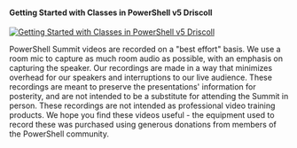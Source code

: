 ﻿#### Getting Started with Classes in PowerShell v5   Driscoll

[![Getting Started with Classes in PowerShell v5   Driscoll](https://i2.ytimg.com/vi/EqauS-CClLY/hqdefault.jpg "Getting Started with Classes in PowerShell v5   Driscoll")](https://www.youtube.com/watch?v=EqauS-CClLY)

PowerShell Summit videos are recorded on a "best effort" basis. We use a room mic to capture as much room audio as possible, with an emphasis on capturing the speaker. Our recordings are made in a way that minimizes overhead for our speakers and interruptions to our live audience. These recordings are meant to preserve the presentations' information for posterity, and are not intended to be a substitute for attending the Summit in person. These recordings are not intended as professional video training products. We hope you find these videos useful - the equipment used to record these was purchased using generous donations from members of the PowerShell community.


